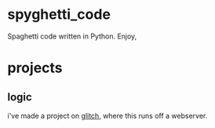 # spyghetti_code

Spaghetti code written in Python. Enjoy,

# projects
## logic
i've made a project on [glitch](https://bdst--logic-web.glitch.me/), where this runs off a webserver.
